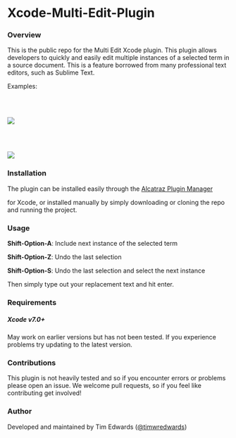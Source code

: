 # Xcode-Multi-Edit-Plugin

<h3>Overview</h3>

This is the public repo for the Multi Edit Xcode plugin. This plugin allows developers to quickly and easily edit multiple instances of a selected term in a source document. This is a feature borrowed from many professional text editors, such as Sublime Text.

Examples:

<br>

<br>

![](img/one.gif)

<br>

<br>

![](img/two.gif)

<h3>Installation</h3>

The plugin can be installed easily through the [Alcatraz Plugin Manager](http://alcatraz.io)

 for Xcode, or installed manually by simply downloading or cloning the repo and running the project.

<h3>Usage</h3>

<b>Shift-Option-A</b>: Include next instance of the selected term<br>

<b>Shift-Option-Z</b>: Undo the last selection<br>

<b>Shift-Option-S</b>: Undo the last selection and select the next instance<br>

Then simply type out your replacement text and hit enter.

<h3>Requirements</h3>

<h5>Xcode v7.0+</h5>

May work on earlier versions but has not been tested. If you experience problems try updating to the latest version.

<h3>Contributions</h3>

This plugin is not heavily tested and so if you encounter errors or problems please open an issue. We welcome pull requests, so if you feel like contributing get involved!

<h3>Author</h3>

Developed and maintained by Tim Edwards ([@timwredwards](https://twitter.com/timwredwards))
